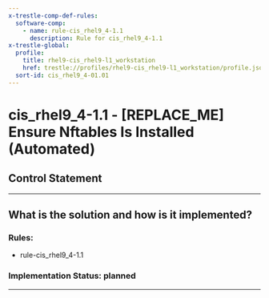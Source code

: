 ```yaml
---
x-trestle-comp-def-rules:
  software-comp:
    - name: rule-cis_rhel9_4-1.1
      description: Rule for cis_rhel9_4-1.1
x-trestle-global:
  profile:
    title: rhel9-cis_rhel9-l1_workstation
    href: trestle://profiles/rhel9-cis_rhel9-l1_workstation/profile.json
  sort-id: cis_rhel9_4-01.01
---
```


# cis_rhel9_4-1.1 - \[REPLACE_ME\] Ensure Nftables Is Installed (Automated)

## Control Statement

______________________________________________________________________

## What is the solution and how is it implemented?

<!-- For implementation status enter one of: implemented, partial, planned, alternative, not-applicable -->

<!-- Note that the list of rules under ### Rules: is read-only and changes will not be captured after assembly to JSON -->

<!-- Add control implementation description here for control: cis_rhel9_4-1.1 -->

### Rules:

  - rule-cis_rhel9_4-1.1

### Implementation Status: planned

______________________________________________________________________
